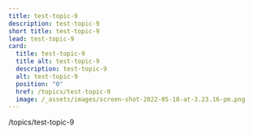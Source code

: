 ```yaml
---
title: test-topic-9
description: test-topic-9
short title: test-topic-9
lead: test-topic-9
card:
  title: test-topic-9
  title alt: test-topic-9
  description: test-topic-9
  alt: test-topic-9
  position: "0"
  href: /topics/test-topic-9
  image: /_assets/images/screen-shot-2022-05-18-at-3.23.16-pm.png
---
```

/topics/test-topic-9
